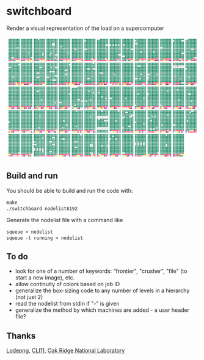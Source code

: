 # switchboard
Render a visual representation of the load on a supercomputer

![sample](frontier8192x15.png?raw=true "Example of 8192-node job on Frontier")

## Build and run
You should be able to build and run the code with:

	make
	./switchboard nodelist8192

Generate the nodelist file with a command like

	squeue > nodelist
	squeue -t running > nodelist

## To do
* look for one of a number of keywords: "frontier", "crusher", "file" (to start a new image), etc.
* allow continuity of colors based on job ID
* generalize the box-sizing code to any number of levels in a hierarchy (not just 2)
* read the nodelist from stdin if "-" is given
* generalize the method by which machines are added - a user header file?

## Thanks
[Lodepng](https://github.com/lvandeve/lodepng), [CLI11](https://github.com/CLIUtils/CLI11), [Oak Ridge National Laboratory](https://www.olcf.ornl.gov/)
